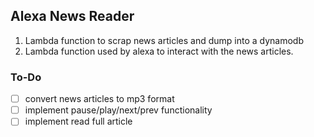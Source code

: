 ## Alexa News Reader


1. Lambda function to scrap news articles and dump into a dynamodb
2. Lambda function used by alexa to interact with the news articles.


### To-Do

- [ ] convert news articles to mp3 format
- [ ] implement pause/play/next/prev functionality
- [ ] implement read full article
